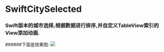 # SwiftCitySelected
### Swift版本的城市选择,根据数据进行排序,并自定义TableView索引的View添加动画.
######下面是效果图:
![](https://i.loli.net/2020/11/03/7SDGLTq2lvamQz5.jpg)


